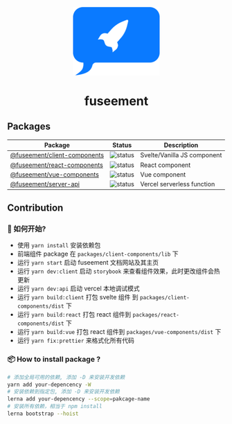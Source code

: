 <div align="center">
  <img src="./logo.png" width="200px"/>
   <h1 align="center">fuseement</h1>
</div>

## Packages

| Package                                                      | Status                                                        | Description                 |
| ------------------------------------------------------------ | ------------------------------------------------------------- | --------------------------- |
| [@fuseement/client-components](./packages/client-components) | ![status](https://shields.io/badge/-under_development-yellow) | Svelte/Vanilla JS component |
| [@fuseement/react-components](./packages/react-components)   | ![status](https://shields.io/badge/-under_development-yellow) | React component             |
| [@fuseement/vue-components](./packages/vue-components)       | ![status](https://shields.io/badge/-under_development-yellow) | Vue component               |
| [@fuseement/server-api](./packages/server-api)               | ![status](https://shields.io/badge/-under_development-yellow) | Vercel serverless function  |

## Contribution

### 🚗 如何开始?

- 使用 `yarn install` 安装依赖包
- 前端组件 package 在 `packages/client-components/lib` 下
- 运行 `yarn start` 启动 fuseement 文档网站及其主页
- 运行 `yarn dev:client` 启动 `storybook` 来查看组件效果，此时更改组件会热更新
- 运行 `yarn dev:api` 启动 vercel 本地调试模式
- 运行 `yarn build:client` 打包 svelte 组件 到 `packages/client-components/dist` 下
- 运行 `yarn build:react` 打包 react 组件到 `packages/react-components/dist` 下
- 运行 `yarn build:vue` 打包 react 组件到 `packages/vue-components/dist` 下
- 运行 `yarn fix:prettier` 来格式化所有代码

### 📦 How to install package ?

```bash
# 添加全局可用的依赖, 添加 -D 来安装开发依赖
yarn add your-depencency -W
# 安装依赖到指定包, 添加 -D 来安装开发依赖
lerna add your-depencency --scope=pakcage-name
# 安装所有依赖，相当于 npm install
lerna bootstrap --hoist
```
